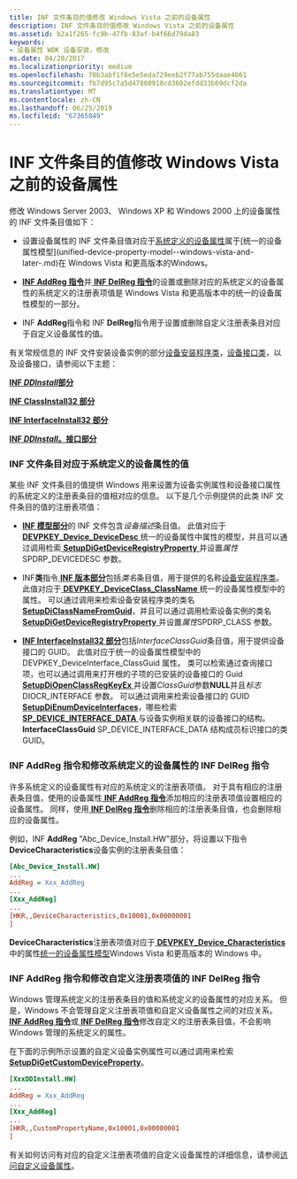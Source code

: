```yaml
---
title: INF 文件条目的值修改 Windows Vista 之前的设备属性
description: INF 文件条目的值修改 Windows Vista 之前的设备属性
ms.assetid: b2a1f265-fc9b-47fb-83af-b4f66d79da83
keywords:
- 设备属性 WDK 设备安装，修改
ms.date: 04/20/2017
ms.localizationpriority: medium
ms.openlocfilehash: 70b3abf1f8e5e5eda729eeb2f77ab755daae4661
ms.sourcegitcommit: fb7d95c7a5d47860918cd3602efdd33b69dcf2da
ms.translationtype: MT
ms.contentlocale: zh-CN
ms.lasthandoff: 06/25/2019
ms.locfileid: "67365849"
---
```

# <a name="inf-file-entry-values-that-modify-device-properties-before-windows-vista"></a>INF 文件条目的值修改 Windows Vista 之前的设备属性


修改 Windows Server 2003、 Windows XP 和 Windows 2000 上的设备属性的 INF 文件条目值如下：

-   设置设备属性的 INF 文件条目值对应于[系统定义的设备属性](https://docs.microsoft.com/previous-versions/ff553413(v=vs.85))属于[统一的设备属性模型](unified-device-property-model--windows-vista-and-later-.md)在 Windows Vista 和更高版本的Windows。

-   [**INF AddReg 指令**](inf-addreg-directive.md)并[ **INF DelReg 指令**](inf-delreg-directive.md)的设置或删除对应的系统定义的设备属性的系统定义的注册表项值是 Windows Vista 和更高版本中的统一的设备属性模型的一部分。

-   INF **AddReg**指令和 INF **DelReg**指令用于设置或删除自定义注册表条目对应于自定义设备属性的值。

有关常规信息的 INF 文件安装设备实例的部分[设备安装程序类](device-setup-classes.md)，[设备接口类](device-interface-classes.md)，以及设备接口，请参阅以下主题：

[**INF *DDInstall*部分**](inf-ddinstall-section.md)

[**INF ClassInstall32 部分**](inf-classinstall32-section.md)

[**INF InterfaceInstall32 部分**](inf-interfaceinstall32-section.md)

[**INF *DDInstall*。接口部分**](inf-ddinstall-interfaces-section.md)

### <a href="" id="inf-file-entry-values-that-correspond-to-system-defined-device-propert"></a>INF 文件条目对应于系统定义的设备属性的值

某些 INF 文件条目的值提供 Windows 用来设置为设备实例属性和设备接口属性的系统定义的注册表条目的值相对应的信息。 以下是几个示例提供的此类 INF 文件条目的值的注册表项值：

-   [ **INF 模型部分**](inf-models-section.md)的 INF 文件包含*设备描述*条目值。 此值对应于[ **DEVPKEY_Device_DeviceDesc** ](https://docs.microsoft.com/windows-hardware/drivers/install/devpkey-device-devicedesc)统一的设备属性中属性的模型，并且可以通过调用检索[ **SetupDiGetDeviceRegistryProperty** ](https://docs.microsoft.com/windows/desktop/api/setupapi/nf-setupapi-setupdigetdeviceregistrypropertya)并设置*属性*SPDRP_DEVICEDESC 参数。

-   INF**类**指令[ **INF 版本部分**](inf-version-section.md)包括*类名*条目值，用于提供的名称[设备安装程序类](device-setup-classes.md)。 此值对应于[ **DEVPKEY_DeviceClass_ClassName** ](https://docs.microsoft.com/windows-hardware/drivers/install/devpkey-deviceclass-classname)统一的设备属性模型中的属性。 可以通过调用来检索设备安装程序类的类名[ **SetupDiClassNameFromGuid**](https://docs.microsoft.com/windows/desktop/api/setupapi/nf-setupapi-setupdiclassnamefromguida)，并且可以通过调用检索设备实例的类名[ **SetupDiGetDeviceRegistryProperty** ](https://docs.microsoft.com/windows/desktop/api/setupapi/nf-setupapi-setupdigetdeviceregistrypropertya)并设置*属性*SPDRP_CLASS 参数。

-   [ **INF InterfaceInstall32 部分**](inf-interfaceinstall32-section.md)包括*InterfaceClassGuid*条目值，用于提供设备接口的 GUID。 此值对应于统一的设备属性模型中的 DEVPKEY_DeviceInterface_ClassGuid 属性。 类可以检索通过查询接口项，也可以通过调用来打开根的子项的已安装的设备接口的 Guid [ **SetupDiOpenClassRegKeyEx** ](https://docs.microsoft.com/windows/desktop/api/setupapi/nf-setupapi-setupdiopenclassregkeyexa)并设置*ClassGuid*参数**NULL**并且*标志*DIOCR_INTERFACE 参数。 可以通过调用来检索设备接口的 GUID [ **SetupDiEnumDeviceInterfaces**](https://docs.microsoft.com/windows/desktop/api/setupapi/nf-setupapi-setupdienumdeviceinterfaces)，哪些检索[ **SP_DEVICE_INTERFACE_DATA** ](https://docs.microsoft.com/windows/desktop/api/setupapi/ns-setupapi-_sp_device_interface_data)与设备实例相关联的设备接口的结构。 **InterfaceClassGuid** SP_DEVICE_INTERFACE_DATA 结构成员标识接口的类 GUID。

### <a href="" id="inf-addreg-directives-and-inf-delreg-directives-that-modify-system-def"></a>INF AddReg 指令和修改系统定义的设备属性的 INF DelReg 指令

许多系统定义的设备属性有对应的系统定义的注册表项值。 对于具有相应的注册表条目值，使用的设备属性[ **INF AddReg 指令**](inf-addreg-directive.md)添加相应的注册表项值设置相应的设备属性。 同样，使用[ **INF DelReg 指令**](inf-delreg-directive.md)删除相应的注册表条目值，也会删除相应的设备属性。

例如，INF **AddReg** "Abc_Device_Install.HW"部分，将设置以下指令**DeviceCharacteristics**设备实例的注册表条目值：

```ini
[Abc_Device_Install.HW]
...
AddReg = Xxx_AddReg
...
[Xxx_AddReg]
...
[HKR,,DeviceCharacteristics,0x10001,0x00000001
] 
```

**DeviceCharacteristics**注册表项值对应于[ **DEVPKEY_Device_Characteristics** ](https://docs.microsoft.com/windows-hardware/drivers/install/devpkey-device-characteristics)中的属性[统一的设备属性模型](unified-device-property-model--windows-vista-and-later-.md)Windows Vista 和更高版本的 Windows 中。

### <a href="" id="inf-addreg-directives-and-inf-delreg-directives-that-modify-custom-reg"></a>INF AddReg 指令和修改自定义注册表项值的 INF DelReg 指令

Windows 管理系统定义的注册表条目的值和系统定义的设备属性的对应关系。 但是，Windows 不会管理自定义注册表项值和自定义设备属性之间的对应关系。 [ **INF AddReg 指令**](inf-addreg-directive.md)或[ **INF DelReg 指令**](inf-delreg-directive.md)修改自定义的注册表条目值，不会影响Windows 管理的系统定义的属性。

在下面的示例所示设置的自定义设备实例属性可以通过调用来检索[ **SetupDiGetCustomDeviceProperty**](https://docs.microsoft.com/windows/desktop/api/setupapi/nf-setupapi-setupdigetcustomdevicepropertya)。

```ini
[XxxDDInstall.HW]
...
AddReg = Xxx_AddReg
...
[Xxx_AddReg]
...
[HKR,,CustomPropertyName,0x10001,0x00000001
] 
```

有关如何访问有对应的自定义注册表项值的自定义设备属性的详细信息，请参阅[访问自定义设备属性](accessing-custom-device-properties.md)。









